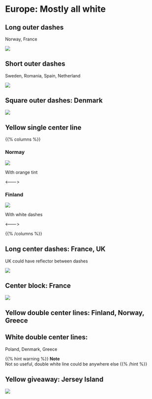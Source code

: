 # Europe: Mostly all white

## Long outer dashes
Norway, France

<img src="line-no.png" class="img-lg" />

## Short outer dashes
Sweden, Romania, Spain, Netherland

<img src="line-ro.png" class="img-lg" /> 

## Square outer dashes: Denmark

<img src="line-dk.png" class="img-lg" />

## Yellow single center line

{{% columns %}}

### Normay

<img src="line-yellow-no.png" class="img-md" />

With orange tint

<--->

### Finland

<img src="line-fi.png" class="img-md" />

With white dashes

<--->

{{% /columns %}}

## Long center dashes: France, UK

UK could have reflector between dashes

<img src="line-uk.png" class="img-lg" />

## Center block: France

<img src="line-block-fr.png" class="img-lg" />


## Yellow double center lines: Finland, Norway, Greece

## White double center lines:
Poland, Denmark, Greece

{{% hint warning %}}
**Note**  
Not so useful, double white line could be anywhere else
{{% /hint %}}

## Yellow giveaway: Jersey Island

<img src="line-jersey.png" class="img-lg" />

